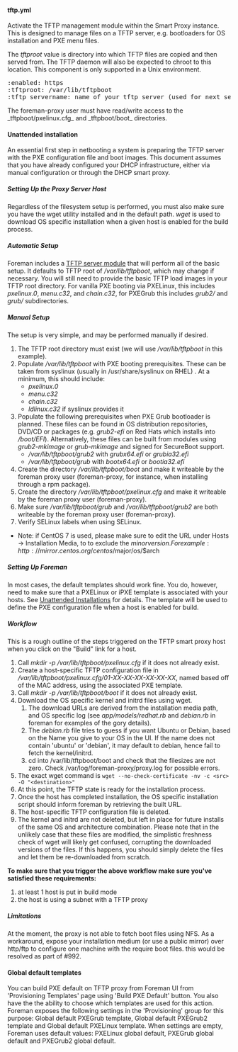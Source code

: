 
#### tftp.yml

Activate the TFTP management module within the Smart Proxy instance.  This is designed to manage files on a TFTP server, e.g. bootloaders for OS installation and PXE menu files.

The *tftproot* value is directory into which TFTP files are copied and then served from. The TFTP daemon will also be expected to chroot to this location. This component is only supported in a Unix environment.
<pre>
:enabled: https
:tftproot: /var/lib/tftpboot
:tftp_servername: name of your tftp server (used for next server value in your dhcp reservation) - defaults to the host name of your proxy.
</pre>

<div class="alert alert-info">The foreman-proxy user must have read/write access to the _tftpboot/pxelinux.cfg_ and _tftpboot/boot_ directories.</div>

#### Unattended installation

An essential first step in netbooting a system is preparing the TFTP server with the PXE configuration file and boot images.  This document assumes that you have already configured your DHCP infrastructure, either via manual configuration or through the DHCP smart proxy.

##### Setting Up the Proxy Server Host

Regardless of the filesystem setup is performed, you must also make sure you have the wget utility installed and in the default path.  *wget* is used to download OS specific installation when a given host is enabled for the build process.

##### Automatic Setup

Foreman includes a [TFTP server module](https://github.com/theforeman/puppet-foreman_proxy/blob/master/manifests/tftp.pp) that will perform all of the basic setup.  It defaults to TFTP root of */var/lib/tftpboot*, which may change if necessary.  You will still need to provide the basic TFTP load images in your TFTP root directory.  For vanilla PXE booting via PXELinux, this includes *pxelinux.0*, *menu.c32*, and *chain.c32*, for PXEGrub this includes *grub2/* and *grub/* subdirectories.

##### Manual Setup

The setup is very simple, and may be performed manually if desired.

1. The TFTP root directory must exist (we will use */var/lib/tftpboot* in this example).
2. Populate */var/lib/tftpboot* with PXE booting prerequisites. These can be taken from syslinux (usually in /usr/share/syslinux on RHEL) . At a minimum, this should include:
    * *pxelinux.0*
    * *menu.c32*
    * *chain.c32*
    * *ldlinux.c32* if syslinux provides it
3. Populate the following prerequisites when PXE Grub bootloader is planned. These files can be found in OS distribution repositories, DVD/CD or packages (e.g. *grub2-efi* on Red Hats which installs into */boot/EFI*). Alternatively, these files can be built from modules using *grub2-mkimage* or *grub-mkimage* and signed for SecureBoot support.
    * */var/lib/tftpboot/grub2* with *grubx64.efi* or *grubia32.efi*
    * */var/lib/tftpboot/grub* with *bootx64.efi* or *bootia32.efi*
4. Create the directory */var/lib/tftpboot/boot* and make it writeable by the foreman proxy user (foreman-proxy, for instance, when installing through a rpm package).
5. Create the directory */var/lib/tftpboot/pxelinux.cfg* and make it writeable by the foreman proxy user (foreman-proxy).
6. Make sure */var/lib/tftpboot/grub* and */var/lib/tftpboot/grub2* are both writeable by the foreman proxy user (foreman-proxy).
7. Verify SELinux labels when using SELinux.

* Note: if CentOS 7 is used, please make sure to edit the URL under Hosts -> Installation Media, to to exclude the $minor version. For example: http://mirror.centos.org/centos/$major/os/$arch

##### Setting Up Foreman

In most cases, the default templates should work fine.  You do, however, need to make sure that a PXELinux or iPXE template is associated with your hosts.  See [Unattended Installations](http://projects.theforeman.org/projects/foreman/wiki/Unattended_installations) for details.  The template will be used to define the PXE configuration file when a host is enabled for build.

##### Workflow

This is a rough outline of the steps triggered on the TFTP smart proxy host when you click on the "Build" link for a host.

1. Call *mkdir -p /var/lib/tftpboot/pxelinux.cfg* if it does not already exist.
2. Create a host-specific TFTP configuration file in */var/lib/tftpboot/pxelinux.cfg/01-XX-XX-XX-XX-XX-XX*, named based off of the MAC address, using the associated PXE template.
3. Call *mkdir -p /var/lib/tftpboot/boot* if it does not already exist.
4. Download the OS specific kernel and initrd files using wget.
    1. The download URLs are derived from the installation media path, and OS specific log (see *app/models/redhat.rb* and *debian.rb* in foreman for examples of the gory details).
    2. The *debian.rb* file tries to guess if you want Ubuntu or Debian, based on the Name you give to your OS in the UI. If the name does not contain 'ubuntu' or 'debian', it may default to debian, hence fail to fetch the kernel/initrd.
    3. cd into /var/lib/tftpboot/boot and check that the filesizes are not zero. Check /var/log/foreman-proxy/proxy.log for possible errors.
5. The exact wget command is `wget --no-check-certificate -nv -c <src> -O "<destination>"`
6. At this point, the TFTP state is ready for the installation process.
7. Once the host has completed installation, the OS specific installation script should inform foreman by retrieving the built URL.
8. The host-specific TFTP configuration file is deleted.
9. The kernel and initrd are not deleted, but left in place for future installs of the same OS and architecture combination.  Please note that in the unlikely case that these files are modified, the simplistic freshness check of wget will likely get confused, corrupting the downloaded versions of the files.  If this happens, you should simply delete the files and let them be re-downloaded from scratch.

**To make sure that you trigger the above workflow make sure you've satisfied these requirements:**

1. at least 1 host is put in build mode
2. the host is using a subnet with a TFTP proxy

##### Limitations

At the moment, the proxy is not able to fetch boot files using NFS.
As a workaround, expose your installation medium (or use a public mirror) over http/ftp to configure one machine with the require boot files.
this would be resolved as part of #992.

#### Global default templates

You can build PXE default on TFTP proxy from Foreman UI from 'Provisioning Templates' page using 'Build PXE Default' button. You also have the the ability to choose which templates are used for this action. Foreman exposes the following settings in the 'Provisioning' group for this purpose: Global default PXEGrub template, Global default PXEGrub2 template and Global default PXELinux template. When settings are empty, Foreman uses default values: PXELinux global default, PXEGrub global default and PXEGrub2 global default.
